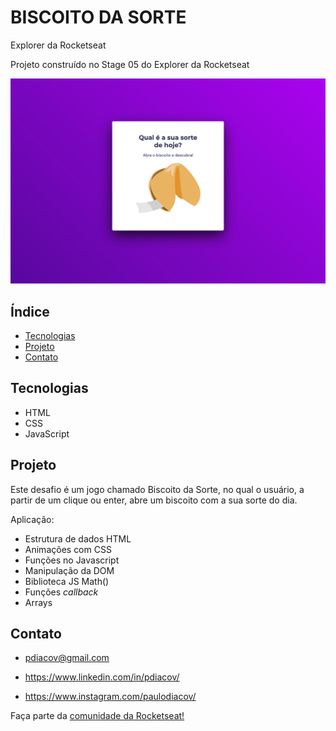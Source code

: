 # BISCOITO DA SORTE

Explorer da Rocketseat

Projeto construído no Stage 05 do Explorer da Rocketseat

![preview](./assets/preview.png)


<!-- [🔗 Clique aqui para acessar](https://pdiacov.github.io/jogo-da-adivinhacao/) -->

## Índice
- [Tecnologias](#tecnologias)
- [Projeto](#projeto)
- [Contato](#contato)

## Tecnologias
- HTML
- CSS
- JavaScript
## Projeto
Este desafio é um jogo chamado Biscoito da Sorte, no qual o usuário, a partir de um clique ou enter, abre um biscoito com a sua sorte do dia. 

Aplicação:

- Estrutura de dados HTML
- Animações com CSS
- Funções no Javascript
- Manipulação da DOM
- Biblioteca JS Math()
- Funções *callback*
- Arrays



## Contato

- pdiacov@gmail.com

- https://www.linkedin.com/in/pdiacov/

- https://www.instagram.com/paulodiacov/


Faça parte da [comunidade da Rocketseat!](https://rocketforms.typeform.com/to/fPcSmBp9#referral_id=a371700f-bdda-45cf-8164-a9692dff3ebb)
